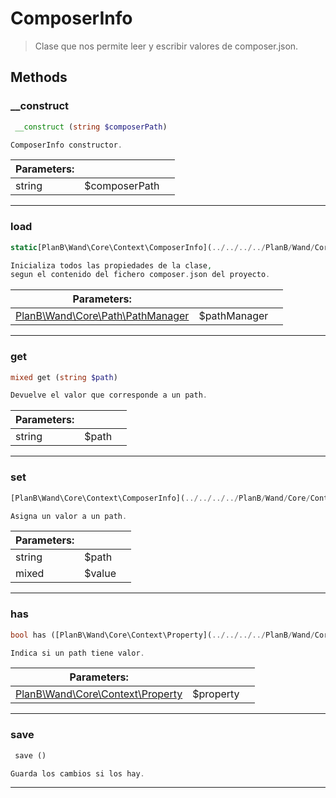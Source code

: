 
                                                                                                                                            
    
# ComposerInfo


> Clase que nos permite leer y escribir valores de composer.json.
>
> 








## Methods

### __construct
``` php
 __construct (string $composerPath)

ComposerInfo constructor.

```

|Parameters: | | |
| --- | --- | --- |
|string |$composerPath |  |

---


### load
``` php
static[PlanB\Wand\Core\Context\ComposerInfo](../../../../PlanB/Wand/Core/Context/ComposerInfo.md) load ([PlanB\Wand\Core\Path\PathManager](../../../../PlanB/Wand/Core/Path/PathManager.md) $pathManager)

Inicializa todos las propiedades de la clase,
segun el contenido del fichero composer.json del proyecto.

```

|Parameters: | | |
| --- | --- | --- |
|[PlanB\Wand\Core\Path\PathManager](../../../../PlanB/Wand/Core/Path/PathManager.md) |$pathManager |  |

---


### get
``` php
mixed get (string $path)

Devuelve el valor que corresponde a un path.

```

|Parameters: | | |
| --- | --- | --- |
|string |$path |  |

---


### set
``` php
[PlanB\Wand\Core\Context\ComposerInfo](../../../../PlanB/Wand/Core/Context/ComposerInfo.md) set (string $path, mixed $value)

Asigna un valor a un path.

```

|Parameters: | | |
| --- | --- | --- |
|string |$path |  |
|mixed |$value |  |

---


### has
``` php
bool has ([PlanB\Wand\Core\Context\Property](../../../../PlanB/Wand/Core/Context/Property.md) $property)

Indica si un path tiene valor.

```

|Parameters: | | |
| --- | --- | --- |
|[PlanB\Wand\Core\Context\Property](../../../../PlanB/Wand/Core/Context/Property.md) |$property |  |

---


### save
``` php
 save ()

Guarda los cambios si los hay.

```


---


                                                                                                                                                                                                                                                                                                                                                                                                            
    
                                                                                                                                                                                                                                                                             
                